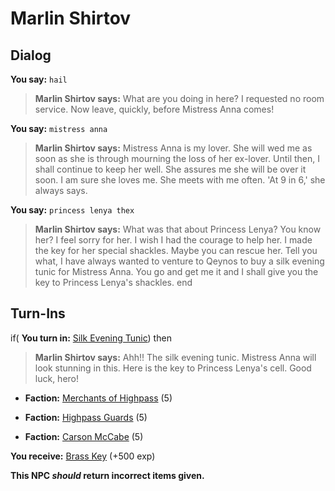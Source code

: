 # Marlin Shirtov
## Dialog

**You say:** `hail`



>**Marlin Shirtov says:** What are you doing in here? I requested no room service. Now leave, quickly, before Mistress Anna comes!

**You say:** `mistress anna`



>**Marlin Shirtov says:** Mistress Anna is my lover. She will wed me as soon as she is through mourning the loss of her ex-lover. Until then, I shall continue to keep her well. She assures me she will be over it soon. I am sure she loves me. She meets with me often. 'At 9 in 6,' she always says.

**You say:** `princess lenya thex`



>**Marlin Shirtov says:** What was that about Princess Lenya? You know her? I feel sorry for her. I wish I had the courage to help her. I made the key for her special shackles. Maybe you can rescue her. Tell you what, I have always wanted to venture to Qeynos to buy a silk evening tunic for Mistress Anna. You go and get me it and I shall give you the key to Princess Lenya's shackles.
end

## Turn-Ins




if( **You turn in:** [Silk Evening Tunic](/item/13352)) then 


>**Marlin Shirtov says:** Ahh!! The silk evening tunic. Mistress Anna will look stunning in this. Here is the key to Princess Lenya's cell. Good luck, hero!


* __Faction:__ [Merchants of Highpass](/faction/331) (5)


* __Faction:__ [Highpass Guards](/faction/332) (5)


* __Faction:__ [Carson McCabe](/faction/329) (5)


 **You receive:**  [Brass Key](/item/20008) (+500 exp)

**This NPC *should* return incorrect items given.**
